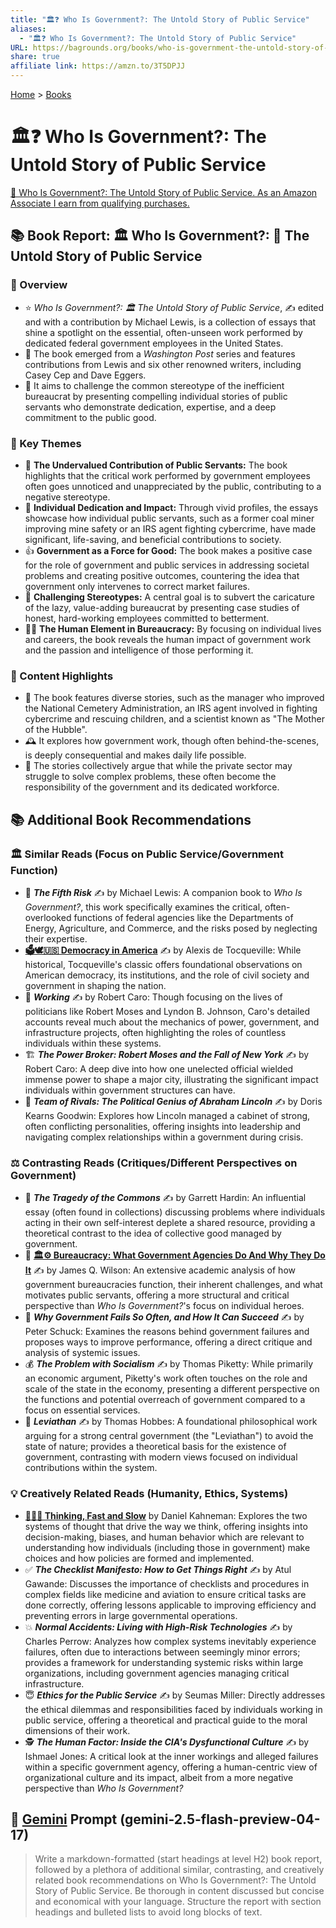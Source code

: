```yaml
---
title: "🏛️❓ Who Is Government?: The Untold Story of Public Service"
aliases:
  - "🏛️❓ Who Is Government?: The Untold Story of Public Service"
URL: https://bagrounds.org/books/who-is-government-the-untold-story-of-public-service
share: true
affiliate link: https://amzn.to/3T5DPJJ
---
```

[Home](../index.md) > [Books](./index.md)  
# 🏛️❓ Who Is Government?: The Untold Story of Public Service  
[🛒 Who Is Government?: The Untold Story of Public Service. As an Amazon Associate I earn from qualifying purchases.](https://amzn.to/3T5DPJJ)  
  
## 📚 Book Report: 🏛️ Who Is Government?: 📜 The Untold Story of Public Service  
  
### 🔎 Overview  
  
* ⭐ *Who Is Government?: 🏛️ The Untold Story of Public Service*, ✍️ edited and with a contribution by Michael Lewis, is a collection of essays that shine a spotlight on the essential, often-unseen work performed by dedicated federal government employees in the United States.  
* 📰 The book emerged from a *Washington Post* series and features contributions from Lewis and six other renowned writers, including Casey Cep and Dave Eggers.  
* 🎯 It aims to challenge the common stereotype of the inefficient bureaucrat by presenting compelling individual stories of public servants who demonstrate dedication, expertise, and a deep commitment to the public good.  
  
### 🔑 Key Themes  
  
* 🙏 **The Undervalued Contribution of Public Servants:** The book highlights that the critical work performed by government employees often goes unnoticed and unappreciated by the public, contributing to a negative stereotype.  
* 🌟 **Individual Dedication and Impact:** Through vivid profiles, the essays showcase how individual public servants, such as a former coal miner improving mine safety or an IRS agent fighting cybercrime, have made significant, life-saving, and beneficial contributions to society.  
* 👍 **Government as a Force for Good:** The book makes a positive case for the role of government and public services in addressing societal problems and creating positive outcomes, countering the idea that government only intervenes to correct market failures.  
* 🚫 **Challenging Stereotypes:** A central goal is to subvert the caricature of the lazy, value-adding bureaucrat by presenting case studies of honest, hard-working employees committed to betterment.  
* 🧑‍💼 **The Human Element in Bureaucracy:** By focusing on individual lives and careers, the book reveals the human impact of government work and the passion and intelligence of those performing it.  
  
### 📝 Content Highlights  
  
* 📖 The book features diverse stories, such as the manager who improved the National Cemetery Administration, an IRS agent involved in fighting cybercrime and rescuing children, and a scientist known as "The Mother of the Hubble".  
* 🕰️ It explores how government work, though often behind-the-scenes, is deeply consequential and makes daily life possible.  
* 💬 The stories collectively argue that while the private sector may struggle to solve complex problems, these often become the responsibility of the government and its dedicated workforce.  
  
## 📚 Additional Book Recommendations  
  
### 🏛️ Similar Reads (Focus on Public Service/Government Function)  
  
* 📘 ***The Fifth Risk*** ✍️ by Michael Lewis: A companion book to *Who Is Government?*, this work specifically examines the critical, often-overlooked functions of federal agencies like the Departments of Energy, Agriculture, and Commerce, and the risks posed by neglecting their expertise.  
* **[🗳️🕊️🇺🇸 Democracy in America](./democracy-in-america.md)** ✍️ by Alexis de Tocqueville: While historical, Tocqueville's classic offers foundational observations on American democracy, its institutions, and the role of civil society and government in shaping the nation.  
* 🏢 ***Working*** ✍️ by Robert Caro: Though focusing on the lives of politicians like Robert Moses and Lyndon B. Johnson, Caro's detailed accounts reveal much about the mechanics of power, government, and infrastructure projects, often highlighting the roles of countless individuals within these systems.  
* 🏗️ ***The Power Broker: Robert Moses and the Fall of New York*** ✍️ by Robert Caro: A deep dive into how one unelected official wielded immense power to shape a major city, illustrating the significant impact individuals within government structures can have.  
* 🤝 ***Team of Rivals: The Political Genius of Abraham Lincoln*** ✍️ by Doris Kearns Goodwin: Explores how Lincoln managed a cabinet of strong, often conflicting personalities, offering insights into leadership and navigating complex relationships within a government during crisis.  
  
### ⚖️ Contrasting Reads (Critiques/Different Perspectives on Government)  
  
* 🌿 ***The Tragedy of the Commons*** ✍️ by Garrett Hardin: An influential essay (often found in collections) discussing problems where individuals acting in their own self-interest deplete a shared resource, providing a theoretical contrast to the idea of collective good managed by government.  
* 🏢 **[🏛️⚙️ Bureaucracy: What Government Agencies Do And Why They Do It](./bureaucracy-what-government-agencies-do-and-why-they-do-it.md)** ✍️ by James Q. Wilson: An extensive academic analysis of how government bureaucracies function, their inherent challenges, and what motivates public servants, offering a more structural and critical perspective than *Who Is Government?*'s focus on individual heroes.  
* 🤔 ***Why Government Fails So Often, and How It Can Succeed*** ✍️ by Peter Schuck: Examines the reasons behind government failures and proposes ways to improve performance, offering a direct critique and analysis of systemic issues.  
* 💰 ***The Problem with Socialism*** ✍️ by Thomas Piketty: While primarily an economic argument, Piketty's work often touches on the role and scale of the state in the economy, presenting a different perspective on the functions and potential overreach of government compared to a focus on essential services.  
* 👑 ***Leviathan*** ✍️ by Thomas Hobbes: A foundational philosophical work arguing for a strong central government (the "Leviathan") to avoid the state of nature; provides a theoretical basis for the existence of government, contrasting with modern views focused on individual contributions within the system.  
  
### 💡 Creatively Related Reads (Humanity, Ethics, Systems)  
  
* **[🤔🐇🐢 Thinking, Fast and Slow](./thinking-fast-and-slow.md)** by Daniel Kahneman: Explores the two systems of thought that drive the way we think, offering insights into decision-making, biases, and human behavior which are relevant to understanding how individuals (including those in government) make choices and how policies are formed and implemented.  
* ✅ ***The Checklist Manifesto: How to Get Things Right*** ✍️ by Atul Gawande: Discusses the importance of checklists and procedures in complex fields like medicine and aviation to ensure critical tasks are done correctly, offering lessons applicable to improving efficiency and preventing errors in large governmental operations.  
* 💥 ***Normal Accidents: Living with High-Risk Technologies*** ✍️ by Charles Perrow: Analyzes how complex systems inevitably experience failures, often due to interactions between seemingly minor errors; provides a framework for understanding systemic risks within large organizations, including government agencies managing critical infrastructure.  
* 😇 ***Ethics for the Public Service*** ✍️ by Seumas Miller: Directly addresses the ethical dilemmas and responsibilities faced by individuals working in public service, offering a theoretical and practical guide to the moral dimensions of their work.  
* 🕵️ ***The Human Factor: Inside the CIA's Dysfunctional Culture*** ✍️ by Ishmael Jones: A critical look at the inner workings and alleged failures within a specific government agency, offering a human-centric view of organizational culture and its impact, albeit from a more negative perspective than *Who Is Government?*  
  
## 💬 [Gemini](../software/gemini.md) Prompt (gemini-2.5-flash-preview-04-17)  
> Write a markdown-formatted (start headings at level H2) book report, followed by a plethora of additional similar, contrasting, and creatively related book recommendations on Who Is Government?: The Untold Story of Public Service. Be thorough in content discussed but concise and economical with your language. Structure the report with section headings and bulleted lists to avoid long blocks of text.
